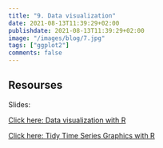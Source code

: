 ```yaml
---
title: "9. Data visualization"
date: 2021-08-13T11:39:29+02:00
publishdate: 2021-08-13T11:39:29+02:00
image: "/images/blog/7.jpg"
tags: ["ggplot2"]
comments: false
---
```


## Resourses

Slides: 

[Click here: Data visualization with R](/slides/9ggplot/9_Data_visualization.html)

[Click here: Tidy Time Series Graphics with R](/slides/9ggplot/10_TS_graphics.html)
